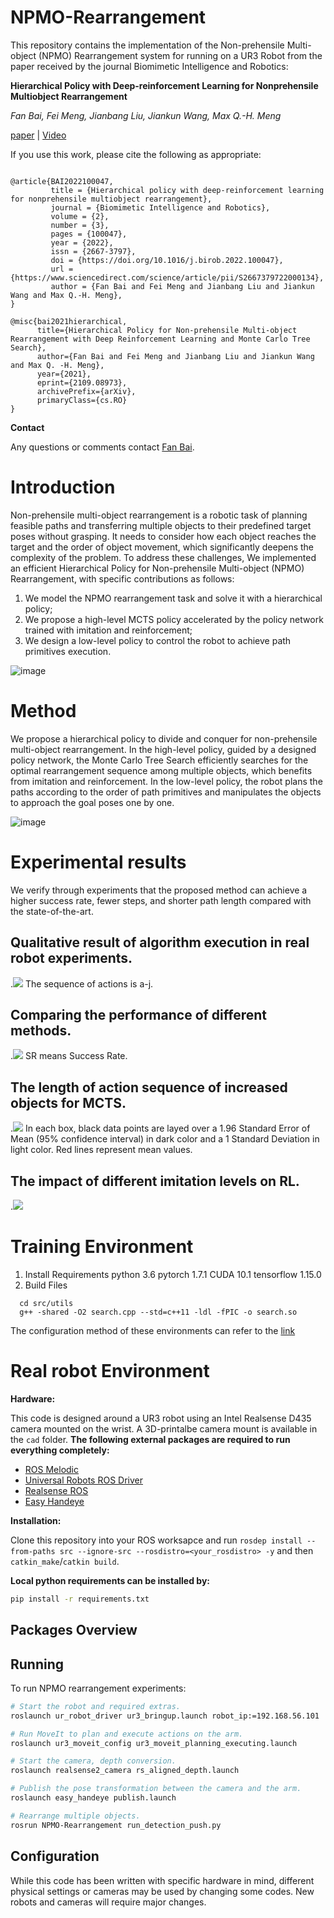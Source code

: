 # NPMO-Rearrangement
This repository contains the implementation of the Non-prehensile Multi-object (NPMO) Rearrangement system for running on a UR3 Robot from the paper received by the journal Biomimetic Intelligence and Robotics:

**Hierarchical Policy with Deep-reinforcement Learning for Nonprehensile Multiobject Rearrangement**

*Fan Bai, Fei Meng, Jianbang Liu, Jiankun Wang, Max Q.-H. Meng*

[paper](https://www.sciencedirect.com/science/article/pii/S2667379722000134) | [Video]()

If you use this work, please cite the following as appropriate:

```text

@article{BAI2022100047,
         title = {Hierarchical policy with deep-reinforcement learning for nonprehensile multiobject rearrangement},
         journal = {Biomimetic Intelligence and Robotics},
         volume = {2},
         number = {3},
         pages = {100047},
         year = {2022},
         issn = {2667-3797},
         doi = {https://doi.org/10.1016/j.birob.2022.100047},
         url = {https://www.sciencedirect.com/science/article/pii/S2667379722000134},
         author = {Fan Bai and Fei Meng and Jianbang Liu and Jiankun Wang and Max Q.-H. Meng},
}

@misc{bai2021hierarchical,
      title={Hierarchical Policy for Non-prehensile Multi-object Rearrangement with Deep Reinforcement Learning and Monte Carlo Tree Search}, 
      author={Fan Bai and Fei Meng and Jianbang Liu and Jiankun Wang and Max Q. -H. Meng},
      year={2021},
      eprint={2109.08973},
      archivePrefix={arXiv},
      primaryClass={cs.RO}
}

```

**Contact**

Any questions or comments contact [Fan Bai](baifanxxx@gmail.com).


# Introduction
Non-prehensile multi-object rearrangement is a robotic task of planning feasible paths and transferring multiple objects to their predefined target poses without grasping. It needs to consider how each object reaches the target and the order of object movement, which significantly deepens the complexity of the problem. To address these challenges, We implemented an efficient Hierarchical Policy for Non-prehensile Multi-object (NPMO) Rearrangement, with specific contributions as follows:
1. We model the NPMO rearrangement task and solve it with a hierarchical policy;
2. We propose a high-level MCTS policy accelerated by the policy network trained with imitation and reinforcement;
3. We design a low-level policy to control the robot to achieve path primitives execution.

![image](https://github.com/baifanxxx/NPMO-Rearrangement/blob/main/figs/fig1.png)

# Method
We propose a hierarchical policy to divide and conquer for non-prehensile multi-object rearrangement. In the high-level policy, guided by a designed policy network, the Monte Carlo Tree Search efficiently searches for the optimal rearrangement sequence among multiple objects, which benefits from imitation and reinforcement. In the low-level policy, the robot plans the paths according to the order of path primitives and manipulates the objects to approach the goal poses one by one.

![image](https://github.com/baifanxxx/NPMO-Rearrangement/blob/main/figs/fig3_pipline.png)

# Experimental results
We verify through experiments that the proposed method can achieve a higher success rate, fewer steps, and shorter path length compared with the state-of-the-art.

## Qualitative result of algorithm execution in real robot experiments. 
.<img src="https://github.com/baifanxxx/NPMO-Rearrangement/blob/main/figs/real_exp.png"/>
The sequence of actions is a-j.

## Comparing the performance of different methods. 
.<img src="https://github.com/baifanxxx/NPMO-Rearrangement/blob/main/figs/results.png" />
SR means Success Rate.

## The length of action sequence of increased objects for MCTS. 
.<img src="https://github.com/baifanxxx/NPMO-Rearrangement/blob/main/figs/fig5.png"/>
In each box, black data points are layed over a 1.96 Standard Error of Mean (95% confidence interval) in dark color and a 1 Standard Deviation in light color. Red lines represent mean values.

## The impact of different imitation levels on RL.
.<img src="https://github.com/baifanxxx/NPMO-Rearrangement/blob/main/figs/IL_curve.png"/>

# Training Environment
1. Install Requirements
  python 3.6
  pytorch 1.7.1
  CUDA 10.1
  tensorflow 1.15.0
2. Build Files 
```
  cd src/utils
  g++ -shared -O2 search.cpp --std=c++11 -ldl -fPIC -o search.so
```
The configuration method of these environments can refer to the [link](https://github.com/HanqingWangAI/SceneMover)

# Real robot Environment

**Hardware:**

This code is designed around a UR3 robot using an Intel Realsense D435 camera mounted on the wrist. A 3D-printalbe camera mount is available in the `cad` folder. 
**The following external packages are required to run everything completely:**
* [ROS Melodic](http://wiki.ros.org/melodic/Installation)
* [Universal Robots ROS Driver](https://github.com/UniversalRobots/Universal_Robots_ROS_Driver)
* [Realsense ROS](https://github.com/IntelRealSense/realsense-ros#installation-instructions)
* [Easy Handeye](https://github.com/IFL-CAMP/easy_handeye)


**Installation:**

Clone this repository into your ROS worksapce and run `rosdep install --from-paths src --ignore-src --rosdistro=<your_rosdistro> -y` and then `catkin_make`/`catkin build`.

**Local python requirements can be installed by:**

```bash
pip install -r requirements.txt
```

## Packages Overview

## Running

To run NPMO rearrangement experiments:

```bash
# Start the robot and required extras.
roslaunch ur_robot_driver ur3_bringup.launch robot_ip:=192.168.56.101

# Run MoveIt to plan and execute actions on the arm.
roslaunch ur3_moveit_config ur3_moveit_planning_executing.launch

# Start the camera, depth conversion.
roslaunch realsense2_camera rs_aligned_depth.launch

# Publish the pose transformation between the camera and the arm.
roslaunch easy_handeye publish.launch

# Rearrange multiple objects.
rosrun NPMO-Rearrangement run_detection_push.py

```


## Configuration

While this code has been written with specific hardware in mind, different physical settings or cameras may be used by changing some codes.
New robots and cameras will require major changes.


<!--  
>### Remark
>Part of the code in this project refers to [SceneMover](https://github.com/HanqingWangAI/SceneMover), if you use the code of this project, please refer to this project and >[SceneMover](https://github.com/HanqingWangAI/SceneMover)
--> 
